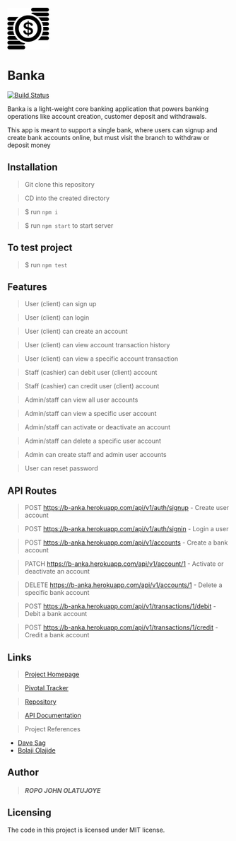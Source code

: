 ![Logo](./UI/assets/images/bank.svg)
# Banka

[![Build Status](https://travis-ci.com/Johnpeace/Banka.svg?branch=develop)](https://travis-ci.com/Johnpeace/Banka)

Banka is a light-weight core banking application that powers banking operations like account creation, customer deposit and withdrawals.

This app is meant to support a single bank, where users can signup and create bank accounts online, but must visit the branch to withdraw or deposit money

## Installation
 > Git clone this repository

 > CD into the created directory

 > $ run `npm i`

 > $ run `npm start` to start server

## To test project
 > $ run `npm test`

## Features
 > User (client) can sign up

 > User (client) can login

 > User (client) can create an account

 > User (client) can view account transaction history

 > User (client) can view a specific account transaction

 > Staff (cashier) can debit user (client) account

 > Staff (cashier) can credit user (client) account

 > Admin/staff can view all user accounts

 > Admin/staff can view a specific user account

 > Admin/staff can activate or deactivate an account

 > Admin/staff can delete a specific user account

 > Admin can create staff and admin user accounts

 > User can reset password

## API Routes
 > POST https://b-anka.herokuapp.com/api/v1/auth/signup - Create user account

 > POST https://b-anka.herokuapp.com/api/v1/auth/signin - Login a user

 > POST https://b-anka.herokuapp.com/api/v1/accounts - Create a bank account

 > PATCH https://b-anka.herokuapp.com/api/v1/account/1 - Activate or deactivate an account

 > DELETE https://b-anka.herokuapp.com/api/v1/accounts/1 - Delete a specific bank account

 > POST https://b-anka.herokuapp.com/api/v1/transactions/1/debit - Debit a bank account

 > POST https://b-anka.herokuapp.com/api/v1/transactions/1/credit - Credit a bank account

## Links
 > [Project Homepage](https://johnpeace.github.io/Banka/UI/pages/index.html)

 > [Pivotal Tracker](https://www.pivotaltracker.com/n/projects/2320088)

 > [Repository](https://github.com/Johnpeace/Banka)

 > [API Documentation]()

 > Project References
 * [Dave Sag](https://itnext.io/wiring-up-an-api-server-with-express-and-swagger-9bffe0a0d6bd)
 * [Bolaji Olajide](https://youtu.be/WLIqvJzD9DE)


## Author

> ##### ROPO JOHN OLATUJOYE 

## Licensing
The code in this project is licensed under MIT license.